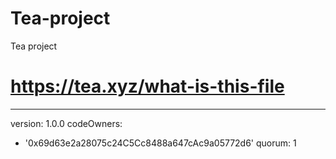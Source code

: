 # Tea-project
Tea project
# https://tea.xyz/what-is-this-file
---
version: 1.0.0
codeOwners:
  - '0x69d63e2a28075c24C5Cc8488a647cAc9a05772d6'
quorum: 1
